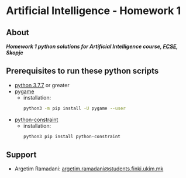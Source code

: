 # Artificial Intelligence - Homework 1
## About
***Homework 1 python solutions for Artificial Intelligence course, [FCSE](https://finki.ukim.mk/en), Skopje*** 

## Prerequisites to run these python scripts
- [python 3.7.7](https://www.python.org/downloads/release/python-377/) or greater
- [pygame](https://www.pygame.org/wiki/GettingStarted)
  - installation: 
	```bash
	python3 -m pip install -U pygame --user
	``` 
- [python-constraint](https://pypi.org/project/python-constraint/)
  - installation: 
	```bash
	python3 pip install python-constraint
	``` 
## Support
- Argetim Ramadani: argetim.ramadani@students.finki.ukim.mk
